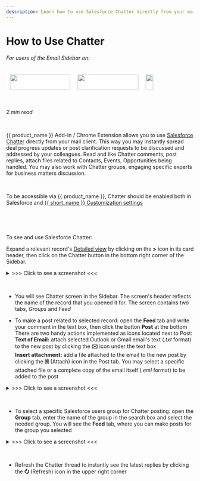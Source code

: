 ```yaml
---
description: Learn how to use Salesforce Chatter directly from your mail client. 
---
```

# How to Use Chatter  

  
<i>For users of the Email Sidebar on:</i><br><br>
<div class="container" style="display: inline-block; height: 42px; width: 162px; padding: 5px 10px; background-color: #fff;"><img src="https://revenuegrid.com/revenue-inbox/wp-content/uploads/Exchange1.svg" style="height: 100%; object-fit: contain; vertical-align: middle;"></div><div class="container" style="display: inline-block; height: 42px; width: 163px; padding: 5px 10px; background-color: #fff;"><img src="https://revenuegrid.com/revenue-inbox/wp-content/uploads/Office365.svg" style="height: 100%; object-fit: contain; vertical-align: middle;"></div><div class="container" style="display: inline-block; height: 42px; width: auto; padding: 5px 10px; background-color: #fff;"><img src="https://smartcloudconnect.io/wp-content/uploads/2021/08/logo-Gmail.jpg" style="height: 100%; object-fit: contain; vertical-align: middle;"></div> 

&nbsp;

*2 min read*  

<!-- ShareThis BEGIN --> 
<div class="addthis_inline_share_toolbox"></div>
<!-- End ShareThis --> 

&nbsp;

{{ product_name }} Add-In / Chrome Extension allows you to use [Salesforce Chatter](http://www.salesforce.com/products/chatter/overview/) directly from your mail client. This way you may instantly spread deal progress updates or post clarification requests to be discussed and addressed by your colleagues. Read and like Chatter comments, post replies, attach files related to Contacts, Events, Opportunities being handled. You may also work with Chatter groups, engaging specific experts for business matters discussion.

&nbsp;

To be accessible via {{ product_name }}, Chatter should be enabled both in Salesforce and [{{ short_name }} Customization settings](../Customization-Settings-Explained/#2_application_settings)

&nbsp;

&nbsp;

To see and use Salesforce Chatter:  

Expand a relevant record's [Detailed view](../All-User-Actions-in-Add-In-Sidebar/#4_viewing_the_details_instantly) by clicking on the **>** icon in its card header, then click on the Chatter button in the bottom right corner of the Sidebar.

<details><summary> >>> Click to see a screenshot <<< </summary>
<p><img src="..\..\assets\images\Using-SmartCloud-Connect\How-To-s\using-chatter.png">
</p></details>

&nbsp;

*   You will see Chatter screen in the Sidebar. The screen's header reflects the name of the record that you opened it for. The screen contains two tabs, *Groups* and *Feed*   

*   To make a post related to selected record: open the **Feed** tab and write your comment in the text box, then click the button **Post** at the bottom  
    There are two handy actions implemented as icons located next to Post:  
    **Text of Email:** attach selected Outlook or Gmail email's text (*.txt* format) to the new post by clicking the **🖂** icon under the text box  
    **Insert attachment:** add a file attached to the email to the new post by clicking the **🗎** (Attach) icon in the Post tab. You may select a specific attached file or a complete copy of the email itself (*.eml* format) to be added to the post   

<details><summary> >>> Click to see a screenshot <<< </summary>
<p><img src="..\..\assets\images\Using-SmartCloud-Connect\How-To-s\chatter-interface.png">
</p></details>

&nbsp;

*   To select a specific Salesforce users group for Chatter posting: open the **Group** tab, enter the name of the group in the search box and select the needed group. You will see the **Feed** tab, where you can make posts for the group you selected

<details><summary> >>> Click to see a screenshot <<< </summary>
<p><img src="..\..\assets\images\Using-SmartCloud-Connect\How-To-s\chatter-groups.png">
</p></details>

&nbsp;

*   Refresh the Chatter thread to instantly see the latest replies by clicking the **&#128472;** (Refresh) icon in the upper right corner





&#160;
 &#160;